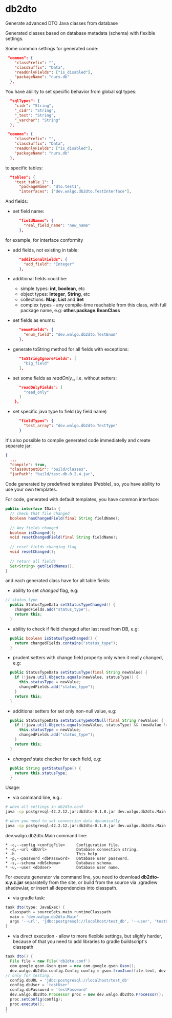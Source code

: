 # db2dto

Generate advanced DTO Java classes from database

Generated classes based on database metadata (schema) with flexible settings.

Some common settings for generated code:

```json
 "common": {
    "classPrefix": "",
    "classSuffix": "Data",
    "readOnlyFields": ["is_disabled"],
    "packageName": "nurs.db"
  },
```


You have ability to set specific behavior from global sql types:

```json
  "sqlTypes": {
    "cidr": "String",
    "_cidr": "String",
    "_text": "String",
    "_varchar": "String"
  },
```


```json
 "common": {
    "classPrefix": "",
    "classSuffix": "Data",
    "readOnlyFields": ["is_disabled"],
    "packageName": "nurs.db"
  },
```

to specific tables:

```json
  "tables": {
    "test_table_1": {
      "packageName": "dto.test1",
      "interfaces": ["dev.walgo.db2dto.TestInterface"],
```

And fields:

  * set field name:

```json
      "fieldNames": {
        "real_field_name": "new_name"
      },
```
for example, for interface conformity


  * add fields, not existing in table:

```json
      "additionalFields": {
        "add_field": "Integer"
      },
```

  * additional fields could be:
    * simple types: **int**, **boolean**, etc
    * object types: **Integer**, **String**, etc
    * collections: **Map**, **List** and **Set**
    * complex types - any compile-time reachable from this class, with full package name, e.g: **other.package.BeanClass**
  

  * set fields as enums:

```json
      "enumFields": {
        "enum_field": "dev.walgo.db2dto.TestEnum"
      },
```

  * generate toString method for all fields with exceptions:

```json
      "toStringIgnoreFields": [
        "big_field"
      ],
```


  * set some fields as _readOnly__, i.e. without setters:

```json
      "readOnlyFields": [
        "read_only"
      ]
    },
```

  * set specific java type to field (by field name)

```json
      "fieldTypes": {
        "test_array": "dev.walgo.db2dto.TestType"
      }
```

It's also possible to compile generated code immediatelly and create separate jar:

```json
{
  ...
  "compile": true,
  "classOutputDir": "build/classes",
  "jarPath": "build/test-db-0.2.4.jar",
```

Code generated by predefined templates (Pebble), so, you have ability to use your own templates.

For code, generated with default templates, you have common interface:

```java
public interface IData {
  // check that file changed
  boolean hasChangedField(final String fieldName);
  
  // Any fields changed
  boolean isChanged();
  void resetChangedField(final String fieldName);
  
  // reset fields changing flag
  void resetChanged();
  
  // return all fields 
  Set<String> getFieldNames();
}
```

and each generated class have for all table fields:

  * ability to set _changed_ flag, e.g:

```java
// status_type
  public StatusTypeData setStatusTypeChanged() {
    changedFields.add("status_type");
    return this;
  }
```

  * ability to check if field changed after last read from DB, e.g:
  
```java
  public boolean isStatusTypeChanged() {
    return changedFields.contains("status_type");
  }
```

  * prudent setters with change field property only when it really changed, e.g:
  

```java
  public StatusTypeData setStatusType(final String newValue) {
    if (!java.util.Objects.equals(newValue, statusType)) {
      this.statusType = newValue;
      changedFields.add("status_type");
    }
    return this;
  }
```

  * additional setters for set only non-null value, e.g:
  
```java
  public StatusTypeData setStatusTypeNotNull(final String newValue) {
    if (!java.util.Objects.equals(newValue, statusType) && (newValue != null)) {
      this.statusType = newValue;
      changedFields.add("status_type");
    }
    return this;
  }
```

  * _changed_ state checker for each field, e.g:
  

```java
  public String getStatusType() {
    return this.statusType;
  }
```

Usage:

  * via command line, e.g.:
```sh
# when all settings in db2dto.conf
java -cp postgresql-42.2.12.jar:db2dto-0.1.0.jar dev.walgo.db2dto.Main
```

```sh
# when you need to set connection data dynamically
java -cp postgresql-42.2.12.jar:db2dto-0.1.0.jar dev.walgo.db2dto.Main --url jdbc:postgresql://localhost/test_db --user testUser --password testPassword
```

dev.walgo.db2dto.Main command line:

    * -c,--config <configFile>     Configuration file.
    * -d,--url <dbUrl>             Database connection string.
    * -h                           This help
    * -p,--password <dbPassword>   Database user password.
    * -s,--schema <dbSchema>       Database schema.
    * -u,--user <dbUser>           Database user name.

For execute generator via command line, you need to download **db2dto-x.y.z.jar** separatelly from the site, or build from the source via ./gradlew shadowJar, or insert all dependencies into classpath.


  * via gradle task:

```groovy
task dto(type: JavaExec) {
  classpath = sourceSets.main.runtimeClasspath
  main = 'dev.walgo.db2dto.Main'
  args '--url', 'jdbc:postgresql://localhost/test_db', '--user', 'testUser', '--password', 'testPassword'
}
```

  * via direct execution - allow to more flexible settings, but slighly harder, because of that you need to add libraries to gradle buildscript's classpath
  
```groovy
task dto() {
  File file = new File('db2dto.conf')
  com.google.gson.Gson gson = new com.google.gson.Gson();
  dev.walgo.db2dto.config.Config config = gson.fromJson(file.text, dev.walgo.db2dto.config.Config.class);
// only for testing..
  config.dbURL = 'jdbc:postgresql://localhost/test_db'
  config.dbUser = 'testUser'
  config.dbPassword = 'testPassword'
  dev.walgo.db2dto.Processor proc = new dev.walgo.db2dto.Processor();
  proc.setConfig(config);
  proc.execute();
} 
`


